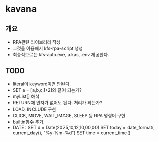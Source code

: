 # kavana

## 개요

- RPA관련 라이브러리 작성
- 그것을 이용해서 kfs-rpa-script 생성
- 최종적으로는 kfs-auto.exe, a.kas, .env  제공한다.

## TODO

- literal이 keyword이면 안된다.
- SET a = [a,b,c,1+2]와 같이 되는가?
- myList[<express>] 해석
- RETURN에 인자가 없어도 된다. 처리가 되는가?
- LOAD, INCLUDE 구현
- CLICK, MOVE, WAIT_IMAGE, SLEEP 등 RPA 명령어 구현
- builtin함수 추가.
- DATE :
SET d = Date(2025,10,12,10,00,00)
SET today = date_format( current_day(), "%y-%m-%d")
SET time = current_time()
